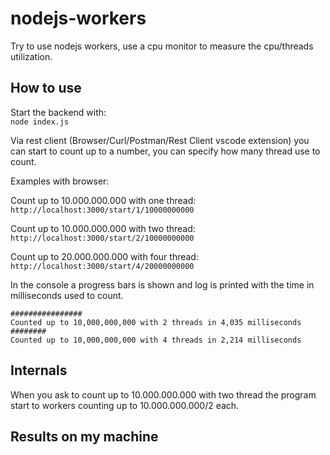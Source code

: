 # nodejs-workers
Try to use nodejs workers, use a cpu monitor to measure the cpu/threads utilization.

How to use
----------
Start the backend with:  
`node index.js`

Via rest client (Browser/Curl/Postman/Rest Client vscode extension) you can start to count up to a number, you can specify how many thread use to count.

Examples with browser:

Count up to 10.000.000.000 with one thread:  
`http://localhost:3000/start/1/10000000000`

Count up to 10.000.000.000 with two thread:  
`http://localhost:3000/start/2/10000000000`

Count up to 20.000.000.000 with four thread:  
`http://localhost:3000/start/4/20000000000`

In the console a progress bars is shown and log is printed with the time in milliseconds used to count.
```
################
Counted up to 10,000,000,000 with 2 threads in 4,035 milliseconds
########
Counted up to 10,000,000,000 with 4 threads in 2,214 milliseconds
```

Internals
---------
When you ask to count up to 10.000.000.000 with two thread the program start to workers counting up to 10.000.000.000/2 each.

Results on my machine
---------------------
